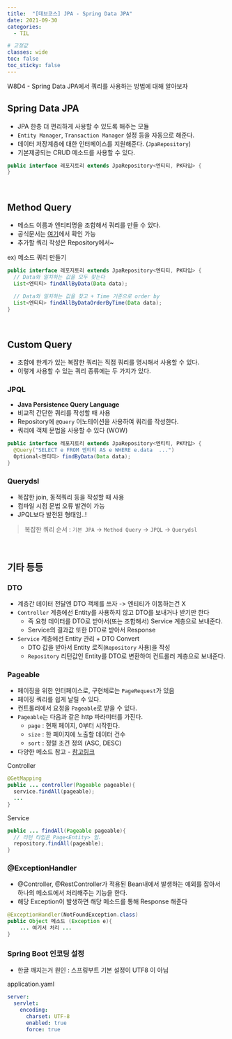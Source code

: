 ```yaml
---
title:  "[데브코스] JPA - Spring Data JPA"
date: 2021-09-30
categories: 
  - TIL

# 고정값
classes: wide
toc: false
toc_sticky: false
---
```


W8D4 - Spring Data JPA에서 쿼리를 사용하는 방법에 대해 알아보자

## Spring Data JPA

- JPA 한층 더 편리하게 사용할 수 있도록 해주는 모듈
- `Entity Manager`, `Transaction Manager` 설정 등을 자동으로 해준다.
- 데이터 저장계층에 대한 인터페이스를 지원해준다. (`JpaRepository`)
- 기본제공되는 CRUD 메소드를 사용할 수 있다.

```java
public interface 레포지토리 extends JpaRepository<엔티티, PK타입> {
}
```

<br>

## Method Query

- 메소드 이름과 엔티티명을 조합해서 쿼리를 만들 수 있다.
- 공식문서는 [여기](https://docs.spring.io/spring-data/jpa/docs/current/reference/html/#jpa.query-methods)에서 확인 가능
- 추가할 쿼리 작성은 Repository에서~

<div class="sub_title">ex) 메소드 쿼리 만들기</div>

```java
public interface 레포지토리 extends JpaRepository<엔티티, PK타입> {
  // Data와 일치하는 값을 모두 찾는다
  List<엔티티> findAllByData(Data data);

  // Data와 일치하는 값을 찾고 + Time 기준으로 order by
  List<엔티티> findAllByDataOrderByTime(Data data);
}
```

<br>

## Custom Query

- 조합에 한계가 있는 복잡한 쿼리는 직접 쿼리를 명시해서 사용할 수 있다.
- 이렇게 사용할 수 있는 쿼리 종류에는 두 가지가 있다.

### JPQL

- **Java Persistence Query Language**
- 비교적 간단한 쿼리를 작성할 때 사용
- Repository에 `@Query` 어노테이션을 사용하여 쿼리를 작성한다.
- 쿼리에 객체 문법을 사용할 수 있다 (WOW)

```java
public interface 레포지토리 extends JpaRepository<엔티티, PK타입> {
  @Query("SELECT e FROM 엔티티 AS e WHERE e.data  ...")
  Optional<엔티티> findByData(Data data);
}
```

### Querydsl

- 복잡한 join, 동적쿼리 등을 작성할 때 사용
- 컴파일 시점 문법 오류 발견이 가능
- JPQL보다 발전된 형태임..!

> 복잡한 쿼리 순서 : `기본 JPA` -> `Method Query` -> `JPQL` -> `Querydsl`

<br>

## 기타 등등

### DTO

- 계층간 데이터 전달엔 DTO 객체를 쓰자 -> 엔티티가 이동하는건 X
- `Controller` 계층에선 Entity를 사용하지 않고 DTO를 보내거나 받기만 한다
  - 즉 요청 데이터를 DTO로 받아서(또는 조합해서) Service 계층으로 보내준다. 
  - Service의 결과값 또한 DTO로 받아서 Response
- `Service` 계층에선 Entity 관리 + DTO Convert
  - DTO 값을 받아서 Entity 로직(`Repository` 사용)을 작성
  - `Repository` 리턴값인 Entity를 DTO로 변환하여 컨트롤러 계층으로 보내준다.

### Pageable

- 페이징을 위한 인터페이스로, 구현체로는 `PageRequest`가 있음
- 페이징 쿼리를 쉽게 날릴 수 있다.
- 컨트롤러에서 요청을 `Pageable`로 받을 수 있다.
- `Pageable`는 다음과 같은 http 파라미터를 가진다.
  - `page` : 현재 페이지, 0부터 시작한다. 
  - `size` : 한 페이지에 노출할 데이터 건수
  - `sort` : 정렬 조건 정의 (ASC, DESC)
- 다양한 메소드 참고 - [참고링크](https://newvid.tistory.com/entry/%ED%8E%8C-JPA-page-%EC%9D%B8%ED%84%B0%ED%8E%98%EC%9D%B4%EC%8A%A4)

<div class="sub_title">Controller</div>

```java 
@GetMapping
public ... controller(Pageable pageable){
  service.findAll(pageable);
  ...
}
```

<div class="sub_title">Service</div>

```java 
public ... findAll(Pageable pageable){
  // 리턴 타입은 Page<Entity> 임.
  repository.findAll(pageable);
}
```

### @ExceptionHandler

- @Controller, @RestController가 적용된 Bean내에서 발생하는 예외를 잡아서 하나의 메소드에서 처리해주는 기능을 한다.
- 해당 Exception이 발생하면 해당 메소드를 통해 Response 해준다

```java
@ExceptionHandler(NotFoundException.class)
public Object 메소드 (Exception e){
    ... 여기서 처리 ...
}
```

### Spring Boot 인코딩 설정

- 한글 깨지는거 원인 : 스프링부트 기본 설정이 UTF8 이 아님

<div class="sub_title">application.yaml</div>

```yaml
server:
  servlet:
    encoding:
      charset: UTF-8
      enabled: true
      force: true
```

<br>